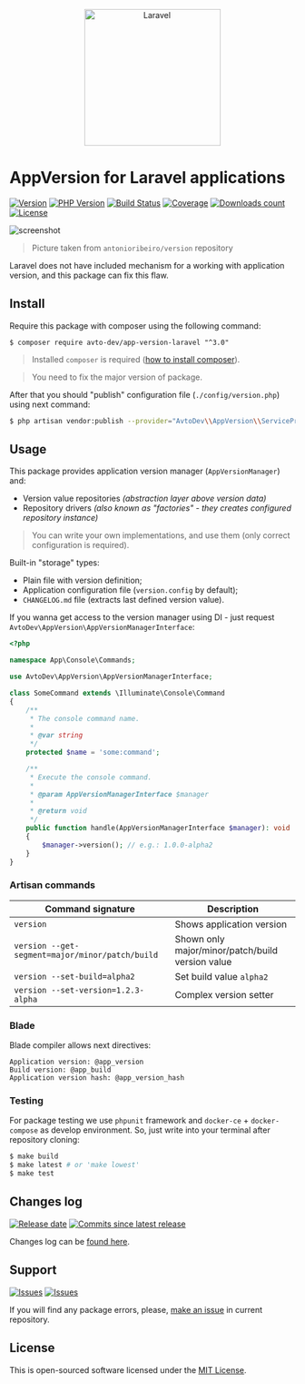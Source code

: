 <p align="center">
  <img src="https://laravel.com/assets/img/components/logo-laravel.svg" alt="Laravel" width="240" />
</p>

# AppVersion for Laravel applications

[![Version][badge_packagist_version]][link_packagist]
[![PHP Version][badge_php_version]][link_packagist]
[![Build Status][badge_build_status]][link_build_status]
[![Coverage][badge_coverage]][link_coverage]
[![Downloads count][badge_downloads_count]][link_packagist]
[![License][badge_license]][link_license]

![screenshot](https://hsto.org/webt/jl/ec/1y/jlec1yfz16_6cgmjp7fjv9krrro.png)

> Picture taken from `antonioribeiro/version` repository

Laravel does not have included mechanism for a working with application version, and this package can fix this flaw.

## Install

Require this package with composer using the following command:

```shell
$ composer require avto-dev/app-version-laravel "^3.0"
```

> Installed `composer` is required ([how to install composer][getcomposer]).

> You need to fix the major version of package.

After that you should "publish" configuration file (`./config/version.php`) using next command:

```bash
$ php artisan vendor:publish --provider="AvtoDev\\AppVersion\\ServiceProvider"
```

## Usage

This package provides application version manager (`AppVersionManager`) and:

- Version value repositories _(abstraction layer above version data)_
- Repository drivers _(also known as "factories" - they creates configured repository instance)_

> You can write your own implementations, and use them (only correct configuration is required).

Built-in "storage" types:

- Plain file with version definition;
- Application configuration file (`version.config` by default);
- `CHANGELOG.md` file (extracts last defined version value).

If you wanna get access to the version manager using DI - just request `AvtoDev\AppVersion\AppVersionManagerInterface`:

```php
<?php

namespace App\Console\Commands;

use AvtoDev\AppVersion\AppVersionManagerInterface;

class SomeCommand extends \Illuminate\Console\Command
{
    /**
     * The console command name.
     *
     * @var string
     */
    protected $name = 'some:command';

    /**
     * Execute the console command.
     *
     * @param AppVersionManagerInterface $manager
     *
     * @return void
     */
    public function handle(AppVersionManagerInterface $manager): void
    {
        $manager->version(); // e.g.: 1.0.0-alpha2
    }
}
```

### Artisan commands

Command signature                               | Description
----------------------------------------------- | -----------------------------
`version`                                       | Shows application version
`version --get-segment=major/minor/patch/build` | Shown only major/minor/patch/build version value
`version --set-build=alpha2`                    | Set build value `alpha2`
`version --set-version=1.2.3-alpha`             | Complex version setter

### Blade

Blade compiler allows next directives:

```smarty
Application version: @app_version
Build version: @app_build
Application version hash: @app_version_hash
```

### Testing

For package testing we use `phpunit` framework and `docker-ce` + `docker-compose` as develop environment. So, just write into your terminal after repository cloning:

```bash
$ make build
$ make latest # or 'make lowest'
$ make test
```

## Changes log

[![Release date][badge_release_date]][link_releases]
[![Commits since latest release][badge_commits_since_release]][link_commits]

Changes log can be [found here][link_changes_log].

## Support

[![Issues][badge_issues]][link_issues]
[![Issues][badge_pulls]][link_pulls]

If you will find any package errors, please, [make an issue][link_create_issue] in current repository.

## License

This is open-sourced software licensed under the [MIT License][link_license].

[badge_packagist_version]:https://img.shields.io/packagist/v/avto-dev/app-version-laravel.svg?maxAge=180
[badge_php_version]:https://img.shields.io/packagist/php-v/avto-dev/app-version-laravel.svg?longCache=true
[badge_build_status]:https://img.shields.io/github/workflow/status/avto-dev/app-version-laravel/tests/master
[badge_coverage]:https://img.shields.io/codecov/c/github/avto-dev/app-version-laravel/master.svg?maxAge=60
[badge_downloads_count]:https://img.shields.io/packagist/dt/avto-dev/app-version-laravel.svg?maxAge=180
[badge_license]:https://img.shields.io/packagist/l/avto-dev/app-version-laravel.svg?longCache=true
[badge_release_date]:https://img.shields.io/github/release-date/avto-dev/app-version-laravel.svg?style=flat-square&maxAge=180
[badge_commits_since_release]:https://img.shields.io/github/commits-since/avto-dev/app-version-laravel/latest.svg?style=flat-square&maxAge=180
[badge_issues]:https://img.shields.io/github/issues/avto-dev/app-version-laravel.svg?style=flat-square&maxAge=180
[badge_pulls]:https://img.shields.io/github/issues-pr/avto-dev/app-version-laravel.svg?style=flat-square&maxAge=180
[link_releases]:https://github.com/avto-dev/app-version-laravel/releases
[link_packagist]:https://packagist.org/packages/avto-dev/app-version-laravel
[link_build_status]:https://travis-ci.org/avto-dev/app-version-laravel
[link_coverage]:https://codecov.io/gh/avto-dev/app-version-laravel/
[link_changes_log]:https://github.com/avto-dev/app-version-laravel/blob/master/CHANGELOG.md
[link_issues]:https://github.com/avto-dev/app-version-laravel/issues
[link_create_issue]:https://github.com/avto-dev/app-version-laravel/issues/new/choose
[link_commits]:https://github.com/avto-dev/app-version-laravel/commits
[link_pulls]:https://github.com/avto-dev/app-version-laravel/pulls
[link_license]:https://github.com/avto-dev/app-version-laravel/blob/master/LICENSE
[getcomposer]:https://getcomposer.org/download/
